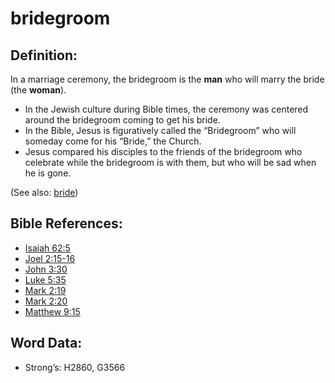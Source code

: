 # bridegroom

## Definition:

In a marriage ceremony, the bridegroom is the **man** who will marry the bride (the **woman**).

* In the Jewish culture during Bible times, the ceremony was centered around the bridegroom coming to get his bride.
* In the Bible, Jesus is figuratively called the “Bridegroom” who will someday come for his “Bride,” the Church.
* Jesus compared his disciples to the friends of the bridegroom who celebrate while the bridegroom is with them, but who will be sad when he is gone.

(See also: [bride](../other/bride.md))

## Bible References:

* [Isaiah 62:5](rc://en/tn/help/isa/62/5)
* [Joel 2:15-16](rc://en/tn/help/jol/02/15)
* [John 3:30](rc://en/tn/help/jhn/03/30)
* [Luke 5:35](rc://en/tn/help/luk/05/35)
* [Mark 2:19](rc://en/tn/help/mrk/02/19)
* [Mark 2:20](rc://en/tn/help/mrk/02/20)
* [Matthew 9:15](rc://en/tn/help/mat/09/15)

## Word Data:

* Strong’s: H2860, G3566
